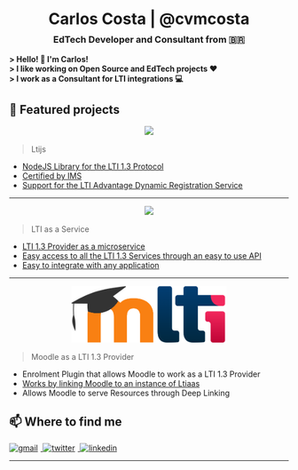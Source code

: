 
<!-- Greeting -->
<h1 style="margin-bottom: 0px" align="center">Carlos Costa | @cvmcosta</h1>
<h3 style="margin-top: 10px" align="center">EdTech Developer and Consultant from 🇧🇷</h3>



<!--Introduction -->
<h4 style="margin: 0px; margin-bottom: 0px"> > Hello! 👋 I'm Carlos!</h4>
<h4 style="margin: 0px; margin-bottom: 0px"> > I like working on Open Source and EdTech projects ❤️</h4>
<h4 style="margin: 0px; margin-bottom: 0px"> > I work as a Consultant for LTI integrations 💻</h4>



## 🌟 Featured projects



<p>
  <div align="center"><a href="https://cvmcosta.github.io/ltijs"><img width="230" src="https://raw.githubusercontent.com/Cvmcosta/ltijs/master/docs/logo-300.svg"></a></div>
</p>

> Ltijs

- [NodeJS Library for the LTI 1.3 Protocol](https://cvmcosta.github.io/ltijs)
- [Certified by IMS](https://site.imsglobal.org/certifications/coursekey/ltijs)
- [Support for the  LTI Advantage Dynamic Registration Service](https://cvmcosta.me/ltijs/#/dynamicregistration)

---

<p>
  <div align="center"><a href="https://ltiaas.cvmcosta.com"><img width="320" src="https://raw.githubusercontent.com/Cvmcosta/ltijs/master/docs/ltiaas.svg"></a></div>
</p>

> LTI as a Service

- [LTI 1.3 Provider as a microservice](https://ltiaas.cvmcosta.com)
- [Easy access to all the LTI 1.3 Services through an easy to use API](https://ltiaas.cvmcosta.com/#/docs?id=api-documentation)
- [Easy to integrate with any application](https://ltiaas.cvmcosta.com/#/docs?id=installation-and-setup)


---

<p>
  <div align="center"><a href="https://ltiaas.cvmcosta.com"><img width="280" src="assets/moodle-lti.png"></a></div>
</p>

> Moodle as a LTI 1.3 Provider

- Enrolment Plugin that allows Moodle to work as a LTI 1.3 Provider
- [Works by linking Moodle to an instance of Ltiaas](https://ltiaas.cvmcosta.com)
- Allows Moodle to serve Resources through Deep Linking



## 📫 Where to find me


<a href="mailto:cvmcosta@gmail.com">
  <img style="margin-right: 5px" src="https://img.shields.io/badge/Gmail-cvmcosta%40gmail.com-blue" alt="gmail" 
</a>  

  
<a href="https://twitter.com/cvmcosta">
  <img style="margin-right: 5px" src="https://img.shields.io/badge/Twitter-%40cvmcosta-blue" alt="twitter"
</a>

<a href="https://www.linkedin.com/in/carlos-vin%C3%ADcius-761666145/">
  <img style="margin-right: 5px" src="https://img.shields.io/badge/Linkedin-Carlos%20Costa-blue" alt="linkedin" 
</a>  








---

